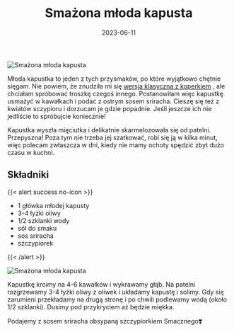 ﻿---
title: "Smażona młoda kapusta"
date: 2023-06-11
categories:
- dania główne
tags:
- kapusta
- wegetariańskie
- wegańskie
- bez laktozy
thumbnailImagePosition: "top"
---
![Smażona młoda kapusta](/img/Smazona-mloda-kapusta/Smazona-mloda-kapusta-1.jpg)

Młoda kapustka to jeden z tych przysmaków, po które wyjątkowo chętnie sięgam. Nie powiem, że znudziła mi się [wersja klasyczna z koperkiem](https://wegeinie.pl/2023/05/m%C5%82oda-kapusta-z-koperkiem/) , ale chciałam spróbować troszkę czegoś innego. Postanowiłam więc kapustkę usmażyć w kawałkach i podać z ostrym sosem sriracha. Cieszę się też z kwiatów sczypioru i dorzucam je gdzie popadnie. Jeśli jeszcze ich nie jedliście to spróbujcie koniecznie! 
<!--more-->
Kapustka wyszła mięciutka i delikatnie skarmelozowała się od patelni. Przepyszna! Poza tym nie trzeba jej szatkować, robi się ją w kilka minut, więc polecam zwłaszcza w dni, kiedy nie mamy ochoty spędzić zbyt dużo czasu w kuchni. 

## Składniki
{{< alert success no-icon >}}
- 1 główka młodej kapusty
- 3-4 łyżki oliwy
- 1/2 szklanki wody
- sól do smaku
- sos sriracha
- szczypiorek

{{< /alert >}}

![Smażona młoda kapusta](/img/Smazona-mloda-kapusta/Smazona-mloda-kapusta-2.jpg)

Kapustkę kroimy na 4-6 kawałków i wykrawamy głąb.
Na patelni rozgrzewamy 3-4 łyżki oliwy z oliwek i układamy kapustę i solimy. Gdy się zarumieni przekładamy na drugą stronę i po chwili podlewamy wodą (około 1/2 szklanki). Dusimy pod przykryciem aż będzie miękka.

Podajemy z sosem sriracha obsypaną szczypiorkiem
Smacznego❣️
 
